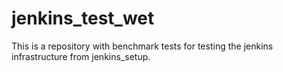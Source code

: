 jenkins_test_wet
================

This is a repository with benchmark tests for testing the jenkins infrastructure from jenkins_setup.
